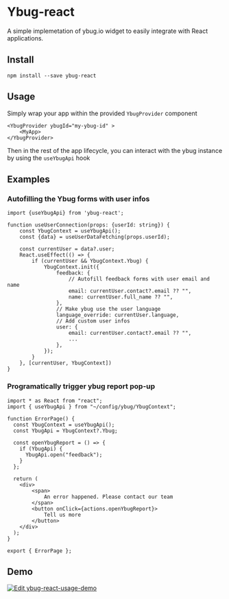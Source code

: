 # Ybug-react

A simple implemetation of ybug.io widget to easily integrate with React applications.

## Install

```
npm install --save ybug-react
```

## Usage

Simply wrap your app within the provided `YbugProvider` component

```tsx
<YbugProvider ybugId="my-ybug-id" >
    <MyApp>
</YbugProvider>
```

Then in the rest of the app lifecycle, you can interact with the ybug instance by using the `useYbugApi` hook

## Examples

### Autofilling the Ybug forms with user infos

```tsx
import {useYbugApi} from 'ybug-react';

function useUserConnection(props: {userId: string}) {
    const YbugContext = useYbugApi();
    const {data} = useUserDataFetching(props.userId);

    const currentUser = data?.user;
    React.useEffect(() => {
        if (currentUser && YbugContext.Ybug) {
            YbugContext.init({
                feedback: {
                    // Autofill feedback forms with user email and name
                    email: currentUser.contact?.email ?? "",
                    name: currentUser.full_name ?? "",
                },
                // Make ybug use the user language
                language_override: currentUser.language,
                // Add custom user infos
                user: {
                    email: currentUser.contact?.email ?? "",
                    ...
                },
            });
        }
    }, [currentUser, YbugContext])
}
```

### Programatically trigger ybug report pop-up

```tsx
import * as React from "react";
import { useYbugApi } from "~/config/ybug/YbugContext";

function ErrorPage() {
  const YbugContext = useYbugApi();
  const YbugApi = YbugContext?.Ybug;

  const openYbugReport = () => {
    if (YbugApi) {
      YbugApi.open("feedback");
    }
  };

  return (
    <div>
        <span>
            An error happened. Please contact our team
        </span>
        <button onClick={actions.openYbugReport}>
            Tell us more
        </button>
    </div>
  );
}

export { ErrorPage };
```

## Demo

[![Edit ybug-react-usage-demo](https://codesandbox.io/static/img/play-codesandbox.svg)](https://codesandbox.io/s/pensive-breeze-7boxt8?fontsize=14&hidenavigation=1&theme=dark)
